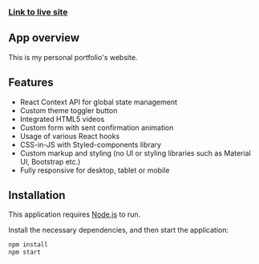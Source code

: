 ### [Link to live site](https://www.darshdhillon.co.uk/)

## App overview

This is my personal portfolio's website.

## Features

- React Context API for global state management
- Custom theme toggler button
- Integrated HTML5 videos
- Custom form with sent confirmation animation
- Usage of various React hooks
- CSS-in-JS with Styled-components library
- Custom markup and styling (no UI or styling libraries such as Material UI, Bootstrap etc.)
- Fully responsive for desktop, tablet or mobile

## Installation

This application requires [Node.js](https://nodejs.org/) to run.

Install the necessary dependencies, and then start the application:

```sh
npm install
npm start
```
